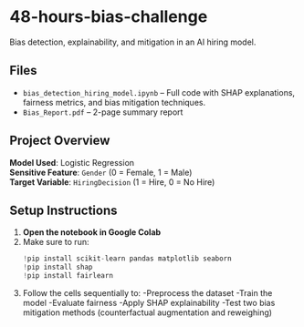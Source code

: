 # 48-hours-bias-challenge
Bias detection, explainability, and mitigation in an AI hiring model.

## Files
- `bias_detection_hiring_model.ipynb` – Full code with SHAP explanations, fairness metrics, and bias mitigation techniques.
- `Bias_Report.pdf` – 2-page summary report
## Project Overview
**Model Used**: Logistic Regression  
**Sensitive Feature**: `Gender` (0 = Female, 1 = Male)  
**Target Variable**: `HiringDecision` (1 = Hire, 0 = No Hire)

## Setup Instructions
1. **Open the notebook in Google Colab**
3. Make sure to run:
   ```python
   !pip install scikit-learn pandas matplotlib seaborn
   !pip install shap
   !pip install fairlearn


4. Follow the cells sequentially to:
-Preprocess the dataset
-Train the model
-Evaluate fairness
-Apply SHAP explainability
-Test two bias mitigation methods (counterfactual augmentation and reweighing)
